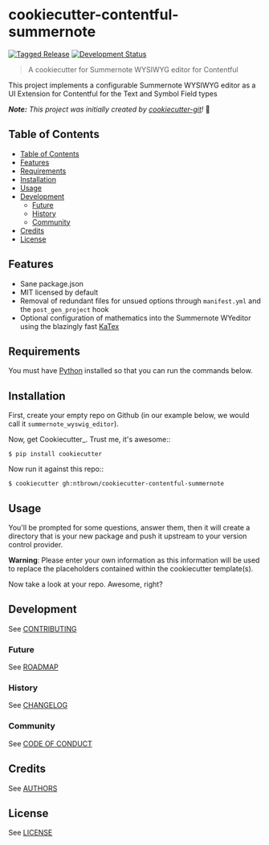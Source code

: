 # cookiecutter-contentful-summernote

[![Tagged Release](https://img.shields.io/badge/release-v0-blue.svg?longCache=true)](CHANGELOG.md)
[![Development Status](https://img.shields.io/badge/status-planning-lightgrey.svg?longCache=true)](ROADMAP.md)

> A cookiecutter for Summernote WYSIWYG editor for Contentful

This project implements a configurable Summernote WYSIWYG editor as a UI Extension for Contentful for the Text and Symbol Field types

_**Note:** This project was initially created by [cookiecutter-git](https://github.com/NathanUrwin/cookiecutter-git)!_ :cookie:

## Table of Contents

- [Table of Contents](#table-of-contents)
- [Features](#features)
- [Requirements](#requirements)
- [Installation](#installation)
- [Usage](#usage)
- [Development](#development)
  - [Future](#future)
  - [History](#history)
  - [Community](#community)
- [Credits](#credits)
- [License](#license)

## Features

* Sane package.json
* MIT licensed by default
* Removal of redundant files for unsued options through `manifest.yml` and the `post_gen_project` hook
* Optional configuration of mathematics into the Summernote WYeditor using the blazingly fast [KaTex](https://katex.org/)

## Requirements

You must have [Python](https://www.python.org/downloads/) installed so that you can run the commands below.

## Installation

First, create your empty repo on Github (in our example below, we would call it ``summernote_wyswig_editor``).

Now, get Cookiecutter_. Trust me, it's awesome::

    $ pip install cookiecutter

Now run it against this repo::

    $ cookiecutter gh:ntbrown/cookiecutter-contentful-summernote

## Usage

You'll be prompted for some questions, answer them, then it will create a directory that is your new package and push it upstream to your version control provider.

**Warning**: Please enter your own information as this information will be used to replace the placeholders contained within the cookiecutter template(s).

Now take a look at your repo. Awesome, right?

## Development

See [CONTRIBUTING](CONTRIBUTING.md)

### Future

See [ROADMAP](ROADMAP.md)

### History

See [CHANGELOG](CHANGELOG.md)

### Community

See [CODE OF CONDUCT](CODE_OF_CONDUCT.md)

## Credits

See [AUTHORS](AUTHORS.md)

## License

See [LICENSE](LICENSE)
